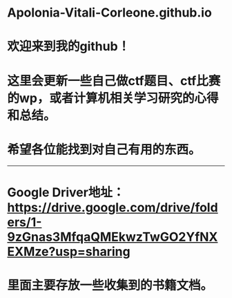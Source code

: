 # Apolonia-Vitali-Corleone.github.io
# 欢迎来到我的github！
# 这里会更新一些自己做ctf题目、ctf比赛的wp，或者计算机相关学习研究的心得和总结。
# 希望各位能找到对自己有用的东西。
---
# Google Driver地址：https://drive.google.com/drive/folders/1-9zGnas3MfqaQMEkwzTwGO2YfNXEXMze?usp=sharing
# 里面主要存放一些收集到的书籍文档。
